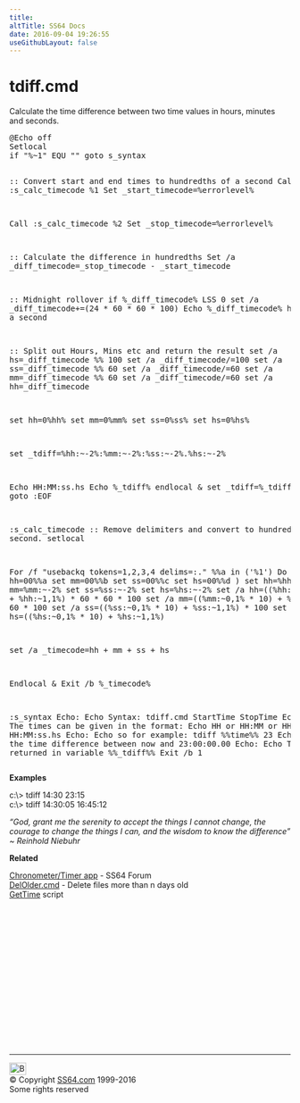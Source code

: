 ```yaml
---
title:
altTitle: SS64 Docs
date: 2016-09-04 19:26:55
useGithubLayout: false
---
```

<!-- #BeginLibraryItem "/Library/head_ntsyntax.lbi" --><!-- #EndLibraryItem --><h1>tdiff.cmd</h1>
<p>Calculate the time difference between two time values in hours, minutes and seconds.</p>
<pre>@Echo off
Setlocal
if "%~1" EQU "" goto s_syntax

:: Convert start and end times to hundredths of a second
Call :s_calc_timecode %1
Set _start_timecode=%errorlevel%

Call :s_calc_timecode %2
Set _stop_timecode=%errorlevel%

:: Calculate the difference in hundredths
Set /a _diff_timecode=_stop_timecode - _start_timecode

:: Midnight rollover
if %_diff_timecode% LSS 0 set /a _diff_timecode+=(24 * 60 * 60 * 100)
Echo %_diff_timecode% hundredths of a second

:: Split out Hours, Mins etc and return the result
set /a hs=_diff_timecode %% 100
set /a _diff_timecode/=100
set /a ss=_diff_timecode %% 60
set /a _diff_timecode/=60
set /a mm=_diff_timecode %% 60
set /a _diff_timecode/=60
set /a hh=_diff_timecode

set hh=0%hh%
set mm=0%mm%
set ss=0%ss%
set hs=0%hs%

set _tdiff=%hh:~-2%:%mm:~-2%:%ss:~-2%.%hs:~-2%

Echo HH:MM:ss.hs
Echo %_tdiff%
endlocal &amp; set _tdiff=%_tdiff%
goto :EOF


:s_calc_timecode
   :: Remove delimiters and convert to hundredths of a second.
  setlocal

  For /f "usebackq tokens=1,2,3,4 delims=:." %%a in ('%1') Do (
      set hh=00%%a
      set mm=00%%b
      set ss=00%%c
      set hs=00%%d
  )
   set hh=%hh:~-2%
   set mm=%mm:~-2%
   set ss=%ss:~-2%
   set hs=%hs:~-2%
   set /a hh=((%hh:~0,1% * 10) + %hh:~1,1%) * 60 * 60 * 100
   set /a mm=((%mm:~0,1% * 10) + %mm:~1,1%) * 60 * 100
   set /a ss=((%ss:~0,1% * 10) + %ss:~1,1%) * 100
   set /a hs=((%hs:~0,1% * 10) + %hs:~1,1%)
   
   set /a _timecode=hh + mm + ss + hs

Endlocal &amp; Exit /b %_timecode%

:s_syntax
   Echo:
   Echo Syntax: tdiff.cmd StartTime StopTime
   Echo:
   Echo    The times can be given in the format:
   Echo    HH  or  HH:MM  or  HH:MM:ss  or  HH:MM:ss.hs
   Echo:
   Echo    so for example:  tdiff %%time%% 23
   Echo    will give the time difference between now and 23:00:00.00
   Echo:
   Echo The result is returned in variable %%_tdiff%%
Exit /b 1</pre>
<p><b>Examples</b>
</p><p class="code">c:\&gt; tdiff 14:30 23:15<br>
c:\&gt; tdiff 14:30:05 16:45:12
</p><p class="quote"><i>“God, grant me the serenity to accept the things I cannot change, the courage to change the things I can, and the wisdom to know the difference”  ~ Reinhold Niebuhr</i>
</p><p><b>Related</b>
</p><p><a href="http://ss64.org/viewtopic.php?id=944">Chronometer/Timer app</a> - SS64 Forum <br>
<a href="syntax-delolder.html">DelOlder.cmd</a> - Delete files more than n days old<br>
<a href="syntax-gettime.html">GetTime</a> script<br>

<!-- #BeginLibraryItem "/Library/foot_nt.lbi" --></p><p><script async="" src="//pagead2.googlesyndication.com/pagead/js/adsbygoogle.js"></script>
<!-- windows300 -->
<ins class="adsbygoogle" style="display:inline-block;width:300px;height:250px" data-ad-client="ca-pub-6140977852749469" data-ad-slot="7649547908"></ins>
<script>
(adsbygoogle = window.adsbygoogle || []).push({});
</script></p>
<hr>
<div id="bl" class="footer"><a href="#"><img src="../images/top.png" width="30" height="22" alt="Back to the Top"></a></div>
<div id="br" class="footer, tagline">© Copyright <a href="http://ss64.com/">SS64.com</a> 1999-2016<br>
Some rights reserved</div><!-- #EndLibraryItem -->

